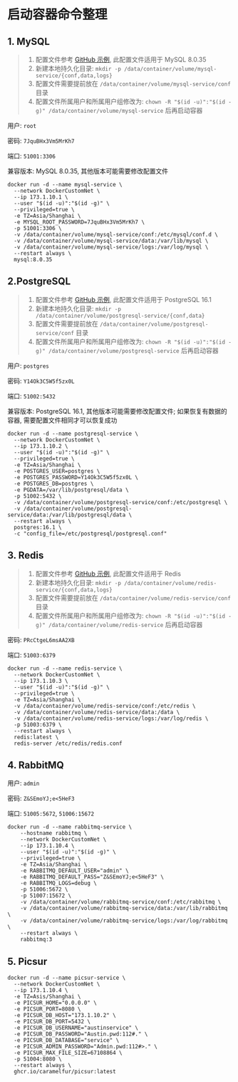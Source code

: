 # 启动容器命令整理

## 1. MySQL

> 1. 配置文件参考 [GitHub 示例](https://raw.githubusercontent.com/PrettiestFairy/personal/ReleaseMaster/scripts/docker/001-mysql-service/conf.d/mysql.cnf), 此配置文件适用于 MySQL 8.0.35
> 2. 新建本地持久化目录: `mkdir -p /data/container/volume/mysql-service/{conf,data,logs}`
> 3. 配置文件需要提前放在 `/data/container/volume/mysql-service/conf` 目录
> 4. 配置文件所属用户和所属用户组修改为:  `chown -R "$(id -u)":"$(id -g)" /data/container/volume/mysql-service` 后再启动容器

用户:  `root`

密码:  `7JquBHx3Vm5MrKh7`

端口:  `51001:3306`

兼容版本: MySQL 8.0.35, 其他版本可能需要修改配置文件

```shell
docker run -d --name mysql-service \
  --network DockerCustomNet \
  --ip 173.1.10.1 \
  --user "$(id -u)":"$(id -g)" \
  --privileged=true \
  -e TZ=Asia/Shanghai \
  -e MYSQL_ROOT_PASSWORD=7JquBHx3Vm5MrKh7 \
  -p 51001:3306 \
  -v /data/container/volume/mysql-service/conf:/etc/mysql/conf.d \
  -v /data/container/volume/mysql-service/data:/var/lib/mysql \
  -v /data/container/volume/mysql-service/logs:/var/log/mysql \
  --restart always \
  mysql:8.0.35
```

## 2.PostgreSQL

> 1. 配置文件参考 [GitHub 示例](https://raw.githubusercontent.com/PrettiestFairy/personal/ReleaseMaster/scripts/docker/002-postgresql-service/conf.d/postgresql.conf), 此配置文件适用于 PostgreSQL 16.1
> 2. 新建本地持久化目录: `mkdir -p /data/container/volume/postgresql-service/{conf,data}`
> 3. 配置文件需要提前放在 `/data/container/volume/postgresql-service/conf` 目录
> 4. 配置文件所属用户和所属用户组修改为:  `chown -R "$(id -u)":"$(id -g)" /data/container/volume/postgresql-service` 后再启动容器

用户: `postgres`

密码: `Y14Ok3C5W5f5zx0L`

端口: `51002:5432`

兼容版本: PostgreSQL 16.1, 其他版本可能需要修改配置文件;
如果恢复有数据的容器, 需要配置文件相同才可以恢复成功

```shell
docker run -d --name postgresql-service \
  --network DockerCustomNet \
  --ip 173.1.10.2 \
  --user "$(id -u)":"$(id -g)" \
  --privileged=true \
  -e TZ=Asia/Shanghai \
  -e POSTGRES_USER=postgres \
  -e POSTGRES_PASSWORD=Y14Ok3C5W5f5zx0L \
  -e POSTGRES_DB=postgres \
  -e PGDATA=/var/lib/postgresql/data \
  -p 51002:5432 \
  -v /data/container/volume/postgresql-service/conf:/etc/postgresql \
  -v /data/container/volume/postgresql-service/data:/var/lib/postgresql/data \
  --restart always \
  postgres:16.1 \
  -c "config_file=/etc/postgresql/postgresql.conf"
```

## 3. Redis

> 1. 配置文件参考 [GitHub 示例](https://raw.githubusercontent.com/PrettiestFairy/personal/ReleaseMaster/scripts/docker/003-redis-service/conf/redis.conf), 此配置文件适用于 Redis 
> 2. 新建本地持久化目录: `mkdir -p /data/container/volume/redis-service/{conf,data,logs}`
> 3. 配置文件需要提前放在 `/data/container/volume/redis-service/conf` 目录
> 4. 配置文件所属用户和所属用户组修改为:  `chown -R "$(id -u)":"$(id -g)" /data/container/volume/redis-service` 后再启动容器

密码: `PRcCtgeL6msAA2XB`

端口: `51003:6379`

```shell
docker run -d --name redis-service \
  --network DockerCustomNet \
  --ip 173.1.10.3 \
  --user "$(id -u)":"$(id -g)" \
  --privileged=true \
  -e TZ=Asia/Shanghai \
  -v /data/container/volume/redis-service/conf:/etc/redis \
  -v /data/container/volume/redis-service/data:/data \
  -v /data/container/volume/redis-service/logs:/var/log/redis \
  -p 51003:6379 \
  --restart always \
  redis:latest \
  redis-server /etc/redis/redis.conf
```

## 4. RabbitMQ 

用户: `admin`

密码: `Z&SEmoYJ;e<5HeF3`

端口: `51005:5672`, `51006:15672`

```shell
docker run -d --name rabbitmq-service \
    --hostname rabbitmq \
    --network DockerCustomNet \
    --ip 173.1.10.4 \
    --user "$(id -u)":"$(id -g)" \
    --privileged=true \
    -e TZ=Asia/Shanghai \
    -e RABBITMQ_DEFAULT_USER="admin" \
    -e RABBITMQ_DEFAULT_PASS="Z&SEmoYJ;e<5HeF3" \
    -e RABBITMQ_LOGS=debug \
    -p 51006:5672 \
    -p 51007:15672 \
    -v /data/container/volume/rabbitmq-service/conf:/etc/rabbitmq \
    -v /data/container/volume/rabbitmq-service/data:/var/lib/rabbitmq \
    -v /data/container/volume/rabbitmq-service/logs:/var/log/rabbitmq \
    --restart always \
    rabbitmq:3

```

## 5. Picsur

```shell
docker run -d --name picsur-service \
  --network DockerCustomNet \
  --ip 173.1.10.4 \
  -e TZ=Asis/Shanghai \
  -e PICSUR_HOME="0.0.0.0" \
  -e PICSUR_PORT=8080 \
  -e PICSUR_DB_HOST="173.1.10.2" \
  -e PICSUR_DB_PORT=5432 \
  -e PICSUR_DB_USERNAME="austinservice" \
  -e PICSUR_DB_PASSWORD="Austin.pwd:112#." \
  -e PICSUR_DB_DATABASE="service" \
  -e PICSUR_ADMIN_PASSWORD="Admin.pwd:112#>." \
  -e PICSUR_MAX_FILE_SIZE=67108864 \
  -p 51004:8080 \
  --restart always \
  ghcr.io/caramelfur/picsur:latest
```
